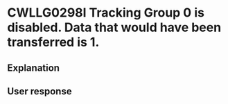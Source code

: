 # CWLLG0298I Tracking Group 0 is disabled. Data that would have been transferred is 1.

## Explanation

## User response
